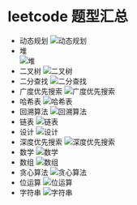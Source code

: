 # leetcode 题型汇总

- 动态规划
![*动态规划*](https://github.com/giantfoot/giantfoot.github.io/blob/master/blog/pic/动态规划.png)
- 堆    
![*堆*](https://github.com/giantfoot/giantfoot.github.io/blob/master/blog/pic/堆.png)
- 二叉树
![*二叉树*](https://github.com/giantfoot/giantfoot.github.io/blob/master/blog/pic/二叉树.png)
- 二分查找
![*二分查找*](https://github.com/giantfoot/giantfoot.github.io/blob/master/blog/pic/二分查找.png)
- 广度优先搜索
![*广度优先搜索*](https://github.com/giantfoot/giantfoot.github.io/blob/master/blog/pic/广度优先搜索.png)
- 哈希表
![*哈希表*](https://github.com/giantfoot/giantfoot.github.io/blob/master/blog/pic/哈希表.png)
- 回溯算法
![*回溯算法*](https://github.com/giantfoot/giantfoot.github.io/blob/master/blog/pic/回溯算法.png)
- 链表
![*链表*](https://github.com/giantfoot/giantfoot.github.io/blob/master/blog/pic/链表.png)
- 设计
![*设计*](https://github.com/giantfoot/giantfoot.github.io/blob/master/blog/pic/设计.png)
- 深度优先搜索
![*深度优先搜索*](https://github.com/giantfoot/giantfoot.github.io/blob/master/blog/pic/深度优先搜索.png)
- 数学
![*数学*](https://github.com/giantfoot/giantfoot.github.io/blob/master/blog/pic/数学.png)
- 数组
![*数组*](https://github.com/giantfoot/giantfoot.github.io/blob/master/blog/pic/数组.png)
- 贪心算法
![*贪心算法*](https://github.com/giantfoot/giantfoot.github.io/blob/master/blog/pic/贪心算法.png)
- 位运算
![*位运算*](https://github.com/giantfoot/giantfoot.github.io/blob/master/blog/pic/位运算.png)
- 字符串
![*字符串*](../pic/字符串.png)
